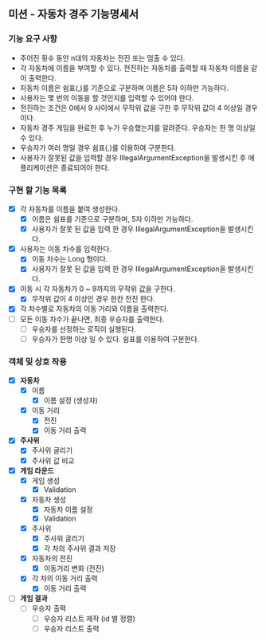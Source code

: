 ## 미션 - 자동차 경주 기능명세서

### 기능 요구 사항
* 주어진 횟수 동안 n대의 자동차는 전진 또는 멈출 수 있다.
* 각 자동차에 이름을 부여할 수 있다. 전진하는 자동차를 출력할 때 자동차 이름을 같이 출력한다.
* 자동차 이름은 쉼표(,)를 기준으로 구분하며 이름은 5자 이하만 가능하다.
* 사용자는 몇 번의 이동을 할 것인지를 입력할 수 있어야 한다.
* 전진하는 조건은 0에서 9 사이에서 무작위 값을 구한 후 무작위 값이 4 이상일 경우이다.
* 자동차 경주 게임을 완료한 후 누가 우승했는지를 알려준다. 우승자는 한 명 이상일 수 있다.
* 우승자가 여러 명일 경우 쉼표(,)를 이용하여 구분한다.
* 사용자가 잘못된 값을 입력할 경우 IllegalArgumentException을 발생시킨 후 애플리케이션은 종료되어야 한다.

### 구현 할 기능 목록
- [x] 각 자동차를 이름을 붙여 생성한다.
  - [x] 이름은 쉼표를 기준으로 구분하며, 5자 이하만 가능하다.
  - [x] 사용자가 잘못 된 값을 입력 한 경우 IllegalArgumentException을 발생시킨다.
- [x] 사용자는 이동 차수를 입력한다.
  - [x] 이동 차수는 Long 형이다.
  - [x] 사용자가 잘못 된 값을 입력 한 경우 IllegalArgumentException을 발생시킨다.
- [x] 이동 시 각 자동차가 0 ~ 9까지의 무작위 값을 구한다.
  - [x] 무작위 값이 4 이상인 경우 한칸 전진 한다.
- [x] 각 차수별로 자동차의 이동 거리와 이름을 출력한다.
- [ ] 모든 이동 차수가 끝나면, 최종 우승자를 출력한다.
  - [ ] 우승자를 선정하는 로직이 실행된다.
  - [ ] 우승자가 한명 이상 일 수 있다. 쉼표를 이용하여 구분한다.

### 객체 및 상호 작용

- [x] **자동차**
  - [x] 이름
    - [x] 이름 설정 (생성자)
  - [x] 이동 거리
    - [x] 전진
    - [x] 이동 거리 출력

- [x] **주사위**
  - [x] 주사위 굴리기
  - [x] 주사위 값 비교

- [x] **게임 라운드**
  - [x] 게임 생성
    - [x] Validation
  - [x] 자동차 생성 
    - [x] 자동차 이름 설정
    - [x] Validation
  - [x] 주사위
    - [x] 주사위 굴리기
    - [x] 각 차의 주사위 결과 저장
  - [x] 자동차의 전진
    - [x] 이동거리 변화 (전진)
  - [x] 각 차의 이동 거리 출력
      - [x] 이동 거리 출력

- [ ] **게임 결과**
  - [ ] 우승자 출력
    - [ ] 우승자 리스트 제작 (id 별 정렬)
    - [ ] 우승자 리스트 출력